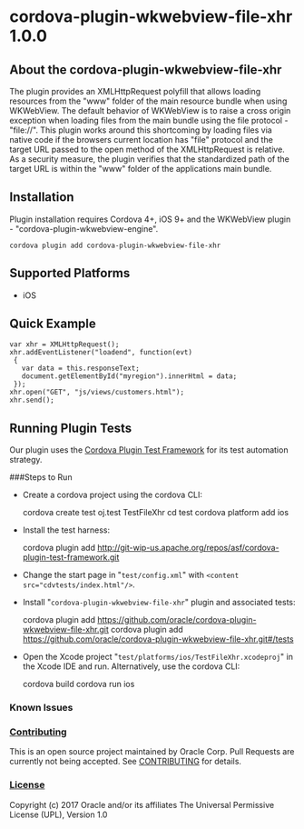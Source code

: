 # cordova-plugin-wkwebview-file-xhr 1.0.0

## About the cordova-plugin-wkwebview-file-xhr

The plugin provides an XMLHttpRequest polyfill that allows loading resources from the "www" folder of the main resource bundle when using WKWebView.  The default behavior of WKWebView is to raise a cross origin exception when loading files from the main bundle using the file protocol - "file://".  This plugin works around this shortcoming by loading files via native code if the browsers current location has "file" protocol and the target URL passed to the open method of the XMLHttpRequest is relative. As a security measure, the plugin verifies that the standardized path of the target URL is within the "www" folder of the applications main bundle.

## Installation

Plugin installation requires Cordova 4+, iOS 9+ and the WKWebView plugin - "cordova-plugin-wkwebview-engine".

```
cordova plugin add cordova-plugin-wkwebview-file-xhr
```

Supported Platforms
------------------

* iOS

Quick Example
------------

```
var xhr = XMLHttpRequest();
xhr.addEventListener("loadend", function(evt) 
 {
   var data = this.responseText;
   document.getElementById("myregion").innerHtml = data; 
 });
xhr.open("GET", "js/views/customers.html");
xhr.send();
```

## Running Plugin Tests
Our plugin uses the [Cordova Plugin Test Framework](https://github.com/apache/cordova-plugin-test-framework/blob/master/README.md) for its test automation strategy.

###Steps to Run

+ Create a cordova project using the cordova CLI:

    cordova create test oj.test TestFileXhr
    cd test
    cordova platform add ios
  
+ Install the test harness:

    cordova plugin add http://git-wip-us.apache.org/repos/asf/cordova-plugin-test-framework.git

+ Change the start page in "`test/config.xml`" with `<content src="cdvtests/index.html"/>`.
+ Install "`cordova-plugin-wkwebview-file-xhr`" plugin and associated tests:

    cordova plugin add https://github.com/oracle/cordova-plugin-wkwebview-file-xhr.git
    cordova plugin add https://github.com/oracle/cordova-plugin-wkwebview-file-xhr.git#/tests

+ Open the Xcode project "`test/platforms/ios/TestFileXhr.xcodeproj`" in the Xcode IDE and run.  Alternatively, use the cordova CLI:

    cordova build
    cordova run ios
    
### Known Issues

### [Contributing](CONTRIBUTING.md)
This is an open source project maintained by Oracle Corp. Pull Requests are currently not being accepted. See [CONTRIBUTING](CONTRIBUTING.md) for details.

### [License](LICENSE.md)
Copyright (c) 2017 Oracle and/or its affiliates
The Universal Permissive License (UPL), Version 1.0

